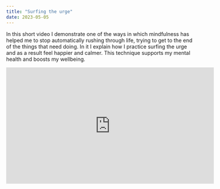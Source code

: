 ```yaml
---
title: "Surfing the urge"
date: 2023-05-05
---
```

In this short video I demonstrate one of the ways in which mindfulness has helped me to stop automatically rushing through life, trying to get to the end of the things that need doing. In it I explain how I practice surfing the urge and as a result feel happier and calmer. This technique supports my mental health and boosts my wellbeing.

<iframe width="560" height="315" src="https://www.youtube.com/embed/V9ZYvPoFWq8?si=WeXtVzk-bO4iIejm" title="YouTube video player" frameborder="0" allow="accelerometer; autoplay; clipboard-write; encrypted-media; gyroscope; picture-in-picture; web-share" referrerpolicy="strict-origin-when-cross-origin" allowfullscreen></iframe>

  